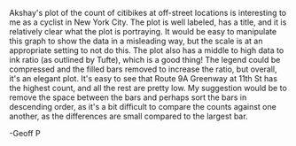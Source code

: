 Akshay's plot of the count of citibikes at off-street locations is interesting to me as a cyclist in New York City. The plot is well labeled, has a title, and it is relatively clear what the plot is portraying. It would be easy to manipulate this graph to show the data in a misleading way, but the scale is at an appropriate setting to not do this. The plot also has a middle to high data to ink ratio (as outlined by Tufte), which is a good thing! The legend could be compressed and the filled bars removed to increase the ratio, but overall, it's an elegant plot. It's easy to see that Route 9A Greenway at 11th St has the highest count, and all the rest are pretty low. My suggestion would be to remove the space between the bars and perhaps sort the bars in descending order, as it's a bit difficult to compare the counts against one another, as the differences are small compared to the largest bar.

-Geoff P